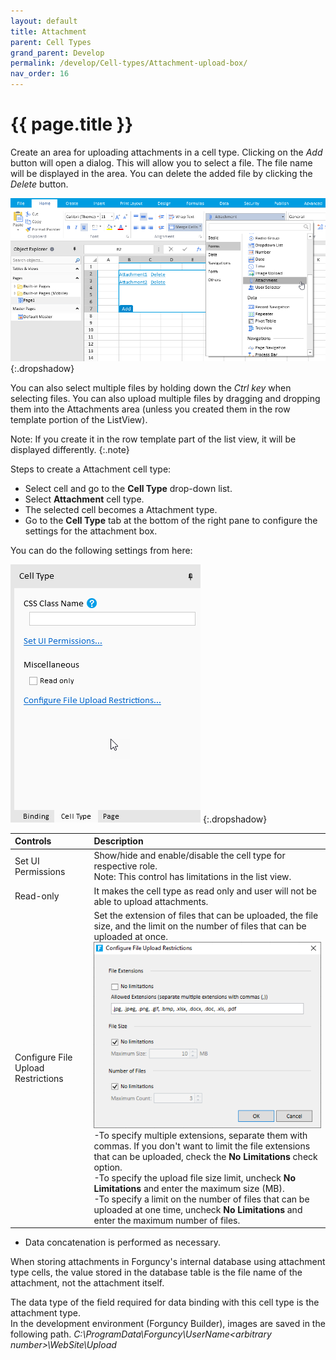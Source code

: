 ```yaml
---
layout: default
title: Attachment
parent: Cell Types
grand_parent: Develop
permalink: /develop/Cell-types/Attachment-upload-box/
nav_order: 16
---
```


# {{ page.title }}

Create an area for uploading attachments in a cell type. Clicking on the *Add* button will open a dialog. This will allow you to select a file. The file name will be displayed in the area. You can delete the added file by clicking the *Delete* button.

![attachment_celltype](/assets/images/product-images/attachment_celltype.png)
{:.dropshadow}

You can also select multiple files by holding down the *Ctrl key* when selecting files. You can also upload multiple files by dragging and dropping them into the Attachments area (unless you created them in the row template portion of the ListView).

Note: If you create it in the row template part of the list view, it will be displayed differently. 
{:.note}

<!-- Click the button on the right side of the cell to display the file selection dialog. The *Delete* link shown in the image above will not be displayed. Use the Delete key on your keyboard to delete the uploaded file. -->

Steps to create a Attachment cell type:

- Select cell and go to the **Cell Type** drop-down list. 
- Select **Attachment** cell type. 
- The selected cell becomes a Attachment type.
- Go to the **Cell Type** tab at the bottom of the right pane to configure the settings for the attachment box.

You can do the following settings from here:

![attachment_celltype_settings](/assets/images/product-images/attachment_celltype_settings.png)
{:.dropshadow}

|Controls|Description|
|:--|:--|
|Set UI Permissions|Show/hide and enable/disable the cell type for respective role. <br/> Note: This control has limitations in the list view.|
|Read-only|It makes the cell type as read only and user will not be able to upload attachments.|
|Configure File Upload Restrictions|Set the extension of files that can be uploaded, the file size, and the limit on the number of files that can be uploaded at once. ![attachment_celltype_configure_file_upload_restrictions](/assets/images/product-images/attachment_celltype_configure_file_upload_restrictions.png) <br/>-To specify multiple extensions, separate them with commas. If you don't want to limit the file extensions that can be uploaded, check the **No Limitations** check option. <br/>-To specify the upload file size limit, uncheck **No Limitations** and enter the maximum size (MB). <br/>-To specify a limit on the number of files that can be uploaded at one time, uncheck **No Limitations** and enter the maximum number of files.|

- Data concatenation is performed as necessary. 

When storing attachments in Forguncy's internal database using attachment type cells, the value stored in the database table is the file name of the attachment, not the attachment itself. 

The data type of the field required for data binding with this cell type is the attachment type. <br/> In the development environment (Forguncy Builder), images are saved in the following path.
*C:\ProgramData\Forguncy\UserName\<arbitrary number>\WebSite\Upload*
